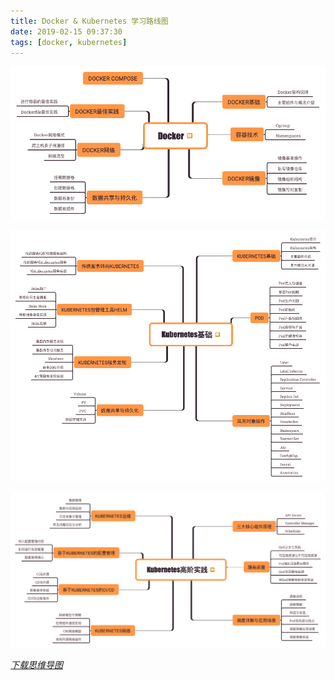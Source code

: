 ```yaml
---
title: Docker & Kubernetes 学习路线图
date: 2019-02-15 09:37:30
tags: [docker, kubernetes]
---
```


![Docker](/images/docker-and-kubernetes-1.png)

<!--more-->

![Kubernetes基础](/images/docker-and-kubernetes-2.png)

![Kubernetes高阶实践](/images/docker-and-kubernetes-3.png)

_[下载思维导图](/images/docker-and-kubernetes.xmind)_
